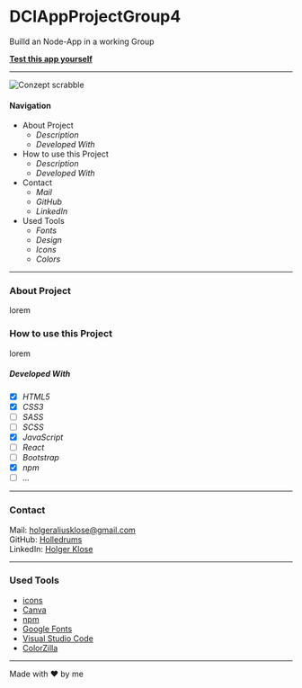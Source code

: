 # DCIAppProjectGroup4

Builld an Node-App in a working Group

**[Test this app yourself](github.link)**

---

![Conzept scrabble](planning/concept.png)

#### Navigation

- About Project
  - _Description_
  - _Developed With_
- How to use this Project
  - _Description_
  - _Developed With_
- Contact
  - _Mail_
  - _GitHub_
  - _LinkedIn_
- Used Tools
  - _Fonts_
  - _Design_
  - _Icons_
  - _Colors_

---

### About Project

lorem

### How to use this Project

lorem

##### Developed With

- [x] _HTML5_
- [x] _CSS3_
- [ ] _SASS_
- [ ] _SCSS_
- [x] _JavaScript_
- [ ] _React_
- [ ] _Bootstrap_
- [x] _npm_
- [ ] _..._

---

### Contact

Mail: <holgeraliusklose@gmail.com><br>
GitHub: [Holledrums](https://github.com/holledrums)<br>
LinkedIn: [Holger Klose](https://www.linkedin.com/in/holger-klose-240831147/)

---

### Used Tools

- [icons](https://)
- [Canva](https://www.canva.com/)
- [npm](https://www.npmjs.com/)
- [Google Fonts](https://fonts.google.com/)
- [Visual Studio Code](https://code.visualstudio.com/)
- [ColorZilla](https://www.colorzilla.com/chrome/)

---

Made with ❤️ by me
